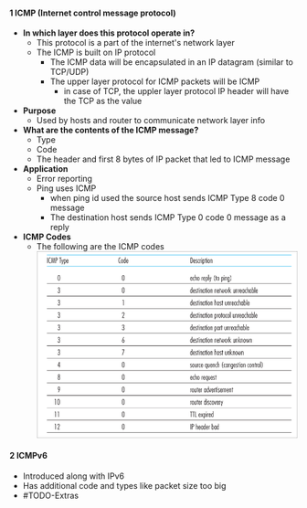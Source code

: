 
#### 1 ICMP (Internet control message protocol)
- **In which layer does this protocol operate in?**
	- This protocol is a part of the internet's network layer
	- The ICMP is built on IP protocol
		- The ICMP data will be encapsulated in an IP datagram (similar to TCP/UDP)
		- The upper layer protocol for ICMP packets will be ICMP
			- in case of TCP, the uppler layer protocol IP header will have the TCP as the value
- **Purpose**
	- Used by hosts and router to communicate network layer info 
- **What are the contents of the ICMP message?**
	- Type 
	- Code 
	- The header and first 8 bytes of IP packet that led to ICMP message
- **Application**
	- Error reporting 
	- Ping uses ICMP 
		- when ping id used the source host sends ICMP Type 8 code 0 message
		- The destination host sends ICMP Type 0 code 0 message as a reply
- **ICMP Codes**
	- The following are the ICMP codes ![](./Attachments/Images/icmp_codes.png)


#### 2 ICMPv6
- Introduced along with IPv6 
- Has additional code and types like packet size too big
- #TODO-Extras 
